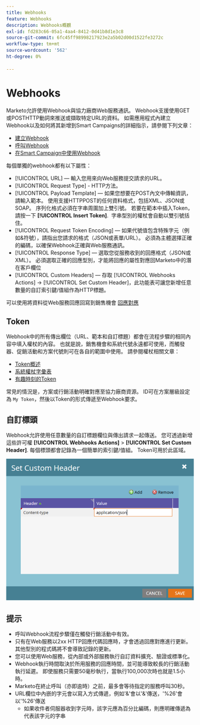 ```yaml
---
title: Webhooks
feature: Webhooks
description: Webhooks概觀
exl-id: fd283c66-05a1-4aa4-8412-0d41b8d1e3c8
source-git-commit: 6fc45ff98998217923e2a5b02d00d1522fe3272c
workflow-type: tm+mt
source-wordcount: '562'
ht-degree: 0%

---
```


# Webhooks

Marketo允許使用Webhook與協力廠商Web服務通訊。 Webhook支援使用GET或POSTHTTP動詞來推送或擷取特定URL的資料。 如需應用程式內建立Webhook以及如何將其新增到Smart Campaigns的詳細指示，請參閱下列文章：

- [建立Webhook](https://experienceleague.adobe.com/en/docs/marketo/using/product-docs/administration/additional-integrations/create-a-webhook)
- [呼叫Webhook](https://experienceleague.adobe.com/en/docs/marketo/using/product-docs/core-marketo-concepts/smart-campaigns/flow-actions/call-webhook)
- [在Smart Campaign中使用Webhook](https://experienceleague.adobe.com/en/docs/marketo/using/product-docs/core-marketo-concepts/smart-campaigns/flow-actions/use-a-webhook-in-a-smart-campaign)

每個單獨的webhook都有以下屬性：

- [!UICONTROL URL]  — 輸入您用來向Web服務提交請求的URL。
- [!UICONTROL Request Type] - HTTP方法。
- [!UICONTROL Payload Template]  — 如果您想要在POST內文中傳輸資訊，請輸入範本。 使用支援HTTPPOST的任何資料格式，包括XML、JSON或SOAP。 序列化格式必須在字串周圍加上雙引號。 若要在範本中插入Token，請按一下 **[!UICONTROL Insert Token]**.  字串型別的權杖會自動以雙引號括住。
- [!UICONTROL Request Token Encoding]  — 如果代號值包含特殊字元（例如&amp;符號），請指出您請求的格式（JSON或表單/URL）。 必須為主體選擇正確的編碼，以確保Webhook正確與Web服務通訊。
- [!UICONTROL Response Type]  — 選取您從服務收到的回應格式（JSON或XML）。 必須選取正確的回應型別，才能將回應的屬性對應回Marketo中的潛在客戶欄位
- [!UICONTROL Custom Headers]  — 存取 [!UICONTROL Webhooks Actions] -> [!UICONTROL Set Custom Header]，此功能表可讓您新增任意數量的自訂索引鍵/值組作為HTTP標題。

可以使用將資料從Web服務回應回寫到銷售機會 [回應對應](response-mappings.md)

## Token

Webhook中的所有傳出欄位（URL、範本和自訂標題）都會在流程步驟的相同內容中填入權杖的內容。 也就是說，銷售機會和系統代號永遠都可使用，而觸發器、促銷活動和方案代號則可在各自的範圍中使用。 請參閱權杖相關文章：

- [Token概述](https://experienceleague.adobe.com/en/docs/marketo/using/product-docs/demand-generation/landing-pages/personalizing-landing-pages/tokens-overview)
- [系統權杖字彙表](https://experienceleague.adobe.com/en/docs/marketo/using/product-docs/email-marketing/general/using-tokens/system-tokens-glossary)
- [有趣時刻的Token](https://experienceleague.adobe.com/en/docs/marketo/using/product-docs/marketo-sales-insight/msi-for-salesforce/features/tabs-in-the-msi-panel/interesting-moments/trigger-tokens-for-interesting-moments)

常見的情況是，方案或行銷活動明確對應至協力廠商資源。 ID可在方案層級設定為 `My Token`，然後以Token的形式傳遞至Webhook要求。

## 自訂標頭

Webhook允許使用任意數量的自訂標題欄位與傳出請求一起傳送。 您可透過新增這些許可權 **[!UICONTROL Webhooks Actions]** > **[!UICONTROL Set Custom Header]**. 每個標頭都會記錄為一個簡單的索引鍵/值組。 Token可用於此區域。

![自訂標頭](assets/custom-headers.png)

## 提示

- 呼叫Webhook流程步驟僅在觸發行銷活動中有效。
- 只有在Web服務以2xx HTTP回應代碼回應時，才會透過回應對應進行更新。 其他型別的程式碼將不會導致記錄的更新。
- 您可以使用Web服務，從內部或外部服務執行自訂資料擴充、驗證或標準化。
- Webhook執行時間取決於所用服務的回應時間，並可能導致較長的行銷活動執行延遲。 即使服務只需要50毫秒執行，當執行100,000次時也就是1.5小時。
- Marketo在終止呼叫（亦即逾時）之前，最多會等待指定的服務呼叫30秒。
- URL欄位中內嵌的字元會以寫入方式傳遞，例如&#39;&amp;&#39;會以&#39;&amp;&#39;傳送，&#39;%26&#39;會以&#39;%26&#39;傳送
   - 如果收件者伺服器收到字元時，該字元應為百分比編碼，則應明確傳遞為代表該字元的字串
